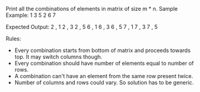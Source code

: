 Print all the combinations of elements in matrix of size m * n.
Sample Example:
1   3   5
2   6   7  

Expected Output:
2 , 1
2 , 3
2 , 5
6 , 1
6 , 3
6 , 5
7 , 1
7 , 3
7 , 5

Rules:
- Every combination starts from bottom of matrix and proceeds towards top. It may switch columns though.
- Every combination should have number of elements equal to number of rows.
- A combination can't have an element from the same row present twice.
- Number of columns and rows could vary. So solution has to be generic.

